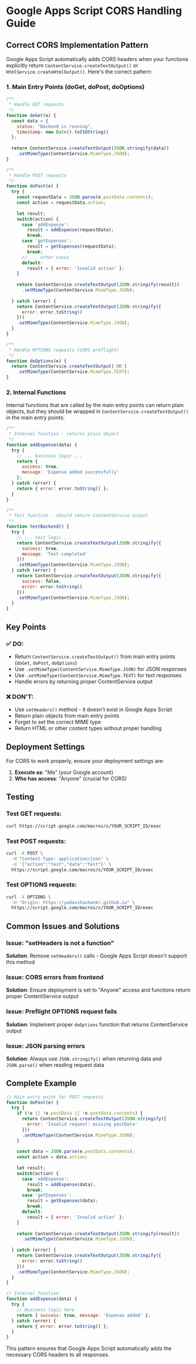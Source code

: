 # Google Apps Script CORS Handling Guide

## Correct CORS Implementation Pattern

Google Apps Script automatically adds CORS headers when your functions explicitly return `ContentService.createTextOutput()` or `HtmlService.createHtmlOutput()`. Here's the correct pattern:

### 1. Main Entry Points (doGet, doPost, doOptions)

```javascript
/**
 * Handle GET requests
 */
function doGet(e) {
  const data = { 
    status: "Backend is running", 
    timestamp: new Date().toISOString() 
  };
  
  return ContentService.createTextOutput(JSON.stringify(data))
    .setMimeType(ContentService.MimeType.JSON);
}

/**
 * Handle POST requests
 */
function doPost(e) {
  try {
    const requestData = JSON.parse(e.postData.contents);
    const action = requestData.action;
    
    let result;
    switch(action) {
      case 'addExpense':
        result = addExpense(requestData);
        break;
      case 'getExpenses':
        result = getExpenses(requestData);
        break;
      // ... other cases
      default:
        result = { error: 'Invalid action' };
    }
    
    return ContentService.createTextOutput(JSON.stringify(result))
      .setMimeType(ContentService.MimeType.JSON);
      
  } catch (error) {
    return ContentService.createTextOutput(JSON.stringify({ 
      error: error.toString() 
    }))
    .setMimeType(ContentService.MimeType.JSON);
  }
}

/**
 * Handle OPTIONS requests (CORS preflight)
 */
function doOptions(e) {
  return ContentService.createTextOutput('OK')
    .setMimeType(ContentService.MimeType.TEXT);
}
```

### 2. Internal Functions

Internal functions that are called by the main entry points can return plain objects, but they should be wrapped in `ContentService.createTextOutput()` in the main entry points:

```javascript
/**
 * Internal function - returns plain object
 */
function addExpense(data) {
  try {
    // ... business logic ...
    return { 
      success: true, 
      message: 'Expense added successfully' 
    };
  } catch (error) {
    return { error: error.toString() };
  }
}

/**
 * Test function - should return ContentService output
 */
function testBackend() {
  try {
    // ... test logic ...
    return ContentService.createTextOutput(JSON.stringify({
      success: true,
      message: 'Test completed'
    }))
    .setMimeType(ContentService.MimeType.JSON);
  } catch (error) {
    return ContentService.createTextOutput(JSON.stringify({
      success: false,
      error: error.toString()
    }))
    .setMimeType(ContentService.MimeType.JSON);
  }
}
```

## Key Points

### ✅ DO:
- Return `ContentService.createTextOutput()` from main entry points (`doGet`, `doPost`, `doOptions`)
- Use `.setMimeType(ContentService.MimeType.JSON)` for JSON responses
- Use `.setMimeType(ContentService.MimeType.TEXT)` for text responses
- Handle errors by returning proper ContentService output

### ❌ DON'T:
- Use `setHeaders()` method - it doesn't exist in Google Apps Script
- Return plain objects from main entry points
- Forget to set the correct MIME type
- Return HTML or other content types without proper handling

## Deployment Settings

For CORS to work properly, ensure your deployment settings are:

1. **Execute as**: "Me" (your Google account)
2. **Who has access**: "Anyone" (crucial for CORS)

## Testing

### Test GET requests:
```bash
curl https://script.google.com/macros/s/YOUR_SCRIPT_ID/exec
```

### Test POST requests:
```bash
curl -X POST \
  -H "Content-Type: application/json" \
  -d '{"action":"test","data":"test"}' \
  https://script.google.com/macros/s/YOUR_SCRIPT_ID/exec
```

### Test OPTIONS requests:
```bash
curl -X OPTIONS \
  -H "Origin: https://yadavshashankr.github.io" \
  https://script.google.com/macros/s/YOUR_SCRIPT_ID/exec
```

## Common Issues and Solutions

### Issue: "setHeaders is not a function"
**Solution**: Remove `setHeaders()` calls - Google Apps Script doesn't support this method

### Issue: CORS errors from frontend
**Solution**: Ensure deployment is set to "Anyone" access and functions return proper ContentService output

### Issue: Preflight OPTIONS request fails
**Solution**: Implement proper `doOptions` function that returns ContentService output

### Issue: JSON parsing errors
**Solution**: Always use `JSON.stringify()` when returning data and `JSON.parse()` when reading request data

## Complete Example

```javascript
// Main entry point for POST requests
function doPost(e) {
  try {
    if (!e || !e.postData || !e.postData.contents) {
      return ContentService.createTextOutput(JSON.stringify({ 
        error: 'Invalid request: missing postData' 
      }))
      .setMimeType(ContentService.MimeType.JSON);
    }
    
    const data = JSON.parse(e.postData.contents);
    const action = data.action;
    
    let result;
    switch(action) {
      case 'addExpense':
        result = addExpense(data);
        break;
      case 'getExpenses':
        result = getExpenses(data);
        break;
      default:
        result = { error: 'Invalid action' };
    }
    
    return ContentService.createTextOutput(JSON.stringify(result))
      .setMimeType(ContentService.MimeType.JSON);
      
  } catch (error) {
    return ContentService.createTextOutput(JSON.stringify({ 
      error: error.toString() 
    }))
    .setMimeType(ContentService.MimeType.JSON);
  }
}

// Internal function
function addExpense(data) {
  try {
    // Business logic here
    return { success: true, message: 'Expense added' };
  } catch (error) {
    return { error: error.toString() };
  }
}
```

This pattern ensures that Google Apps Script automatically adds the necessary CORS headers to all responses. 
